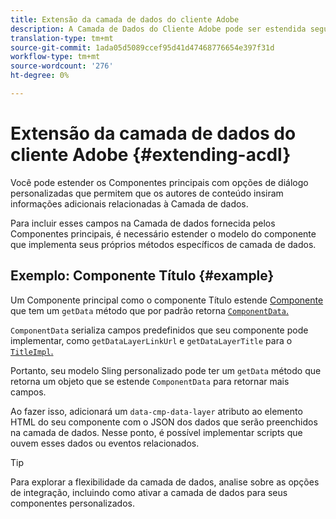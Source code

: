 ```yaml
---
title: Extensão da camada de dados do cliente Adobe
description: A Camada de Dados do Cliente Adobe pode ser estendida seguindo alguns padrões básicos
translation-type: tm+mt
source-git-commit: 1ada05d5089ccef95d41d47468776654e397f31d
workflow-type: tm+mt
source-wordcount: '276'
ht-degree: 0%

---
```



# Extensão da camada de dados do cliente Adobe {#extending-acdl}

Você pode estender os Componentes principais com opções de diálogo personalizadas que permitem que os autores de conteúdo insiram informações adicionais relacionadas à Camada de dados.

Para incluir esses campos na Camada de dados fornecida pelos Componentes principais, é necessário estender o modelo do componente que implementa seus próprios métodos específicos de camada de dados.

## Exemplo: Componente Título {#example}

Um Componente principal como o componente [](https://github.com/adobe/aem-core-wcm-components/blob/master/bundles/core/src/main/java/com/adobe/cq/wcm/core/components/models/Title.java) Título estende [Componente](https://github.com/adobe/aem-core-wcm-components/blob/master/bundles/core/src/main/java/com/adobe/cq/wcm/core/components/models/Title.java) que tem um `getData` método que por padrão retorna [`ComponentData`.](https://github.com/adobe/aem-core-wcm-components/blob/master/bundles/core/src/main/java/com/adobe/cq/wcm/core/components/models/datalayer/ComponentData.java)

`ComponentData` serializa campos predefinidos que seu componente pode implementar, como `getDataLayerLinkUrl` e `getDataLayerTitle` para o [`TitleImpl`.](https://github.com/adobe/aem-core-wcm-components/blob/master/bundles/core/src/main/java/com/adobe/cq/wcm/core/components/internal/models/v1/TitleImpl.java)

Portanto, seu modelo Sling personalizado pode ter um `getData` método que retorna um objeto que se estende `ComponentData` para retornar mais campos.

Ao fazer isso, adicionará um `data-cmp-data-layer` atributo ao elemento HTML do seu componente com o JSON dos dados que serão preenchidos na camada de dados. Nesse ponto, é possível implementar scripts que ouvem esses dados ou eventos relacionados.

>[!TIP]
>
>Para explorar a flexibilidade da camada de dados, analise sobre as opções de integração, incluindo como ativar a camada de dados para seus componentes personalizados.
